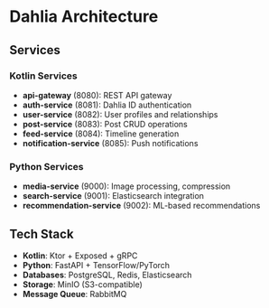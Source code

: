 # Dahlia Architecture

## Services

### Kotlin Services
- **api-gateway** (8080): REST API gateway
- **auth-service** (8081): Dahlia ID authentication
- **user-service** (8082): User profiles and relationships
- **post-service** (8083): Post CRUD operations
- **feed-service** (8084): Timeline generation
- **notification-service** (8085): Push notifications

### Python Services
- **media-service** (9000): Image processing, compression
- **search-service** (9001): Elasticsearch integration
- **recommendation-service** (9002): ML-based recommendations

## Tech Stack
- **Kotlin**: Ktor + Exposed + gRPC
- **Python**: FastAPI + TensorFlow/PyTorch
- **Databases**: PostgreSQL, Redis, Elasticsearch
- **Storage**: MinIO (S3-compatible)
- **Message Queue**: RabbitMQ

